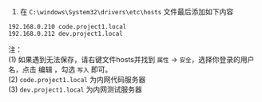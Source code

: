 1. 在 `C:\windows\System32\drivers\etc\hosts` 文件最后添加如下内容
```
192.168.0.210 code.project1.local
192.168.0.212 dev.project1.local
```
注：  
(1) 如果遇到无法保存，请右键文件hosts并找到 `属性` -> `安全`，选择你登录的用户名，点击 编辑 ，勾选 `写入` 即可。  
(2) `code.project1.local` 为内网代码服务器  
(3) `dev.project1.local` 为内网测试服务器  

